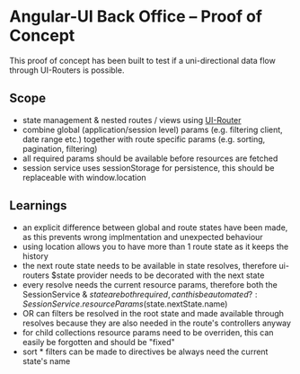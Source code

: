 # Angular-UI Back Office – Proof of Concept

This proof of concept has been built to test if a uni-directional data flow through UI-Routers is possible.

## Scope

- state management & nested routes / views using [UI-Router](https://github.com/angular-ui/ui-router)
- combine global (application/session level) params (e.g. filtering client, date range etc.) together with route specific params (e.g. sorting, pagination, filtering)
- all required params should be available before resources are fetched
- session service uses sessionStorage for persistence, this should be replaceable with window.location

## Learnings

- an explicit difference between global and route states have been made, as this prevents wrong implmentation and unexpected behaviour
- using location allows you to have more than 1 route state as it keeps the history
- the next route state needs to be available in state resolves, therefore ui-routers $state provider needs to be decorated with the next state
- every resolve needs the current resource params, therefore both the SessionService & $state are both required, can this be automated?:
     SessionService.resourceParams($state.nextState.name)
- OR can filters be resolved in the root state and made available through resolves because they are also needed in the route's controllers anyway
- for child collections resource params need to be overriden, this can easily be forgotten and should be "fixed"
- sort * filters can be made to directives be always need the current state's name
